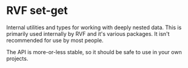 # RVF set-get

Internal utilities and types for working with deeply nested data.
This is primarily used internally by RVF and it's various packages.
It isn't recommended for use by most people.

The API is more-or-less stable, so it should be safe to use in your own projects.
